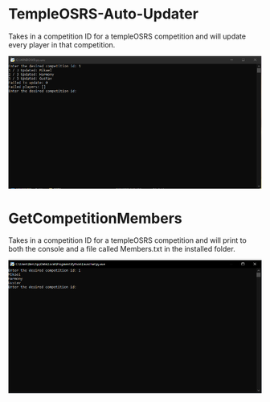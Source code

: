 # TempleOSRS-Auto-Updater
Takes in a competition ID for a templeOSRS competition and will update every player in that competition.

![TempleOSRS-Auto-Updater](TempleOSRS%20Auto%20Updater.PNG)


# GetCompetitionMembers
Takes in a competition ID for a templeOSRS competition and will print to both the console and a file called Members.txt in the installed folder.

![Get Competition Members](GetCompetitionMembers.PNG)
